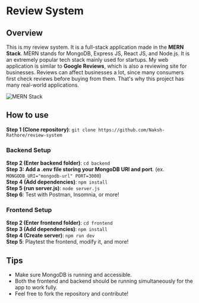 # Review System

## Overview
This is my review system. It is a full-stack application made in the **MERN Stack**. MERN stands for MongoDB, Express JS, React JS, and Node.js. It is an extremely popular tech stack mainly used for startups.
My web application is similar to **Google Reviews**, which is also a reviewing site for businesses. Reviews can affect businesses a lot, since many consumers first check reviews before buying from them. 
That's why this project has many real-world applications.

![MERN Stack](https://images.prismic.io/loco-blogs/79328284-f97b-489f-924c-eb3b17e34b56_image2.png?auto=compress%2Cformat&rect=0%2C0%2C1999%2C1124&w=3840&fit=max)<br />

## How to use

**Step 1 (Clone repository)**: `git clone https://github.com/Naksh-Rathore/review-system`<br />

### Backend Setup
**Step 2 (Enter backend folder)**: `cd backend`<br /> 
**Step 3: Add a .env file storing your MongoDB URI and port**. (ex. `MONGODB_URI="mongodb-url" PORT=3000`)<br />
**Step 4 (Add dependencies)**: `npm install`<br />
**Step 5 (run server.js)**: `node server.js`<br />
**Step 6**: Test with Postman, Insomnia, or more!<br />

### Frontend Setup
**Step 2 (Enter frontend folder)**: `cd frontend`<br /> 
**Step 3 (Add dependencies)**: `npm install`<br />
**Step 4 (Create server)**: `npm run dev`<br />
**Step 5**: Playtest the frontend, modify it, and more!

## Tips
- Make sure MongoDB is running and accessible.
- Both the frontend and backend should be running simultaneously for the app to work fully.
- Feel free to fork the repository and contribute!
